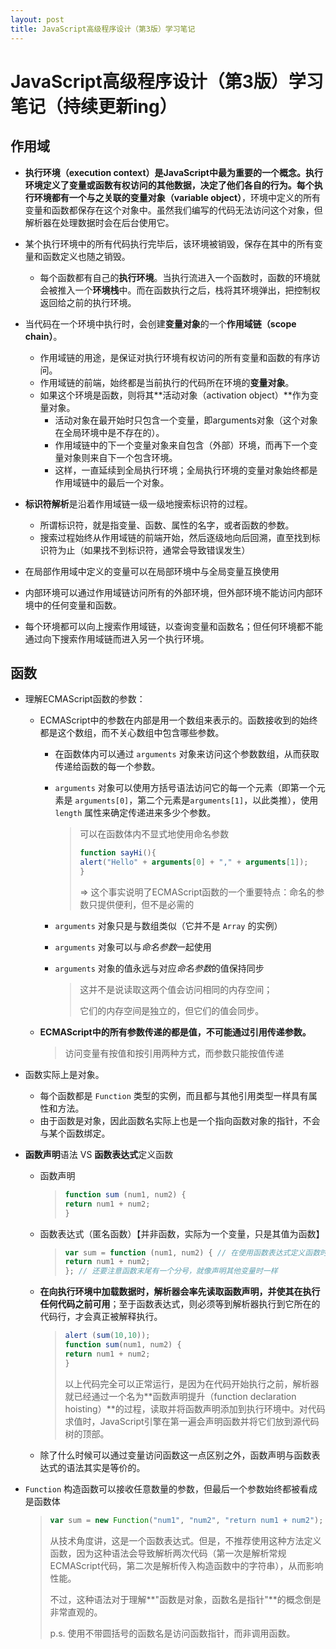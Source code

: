 ```yaml
---
layout: post
title: JavaScript高级程序设计（第3版）学习笔记
---
```




# JavaScript高级程序设计（第3版）学习笔记（持续更新ing）

## 作用域

- **执行环境（execution context）**是JavaScript中最为重要的一个概念。执行环境定义了变量或函数有权访问的其他数据，决定了他们各自的行为。每个执行环境都有一个与之关联的**变量对象（variable object）**，环境中定义的所有变量和函数都保存在这个对象中。虽然我们编写的代码无法访问这个对象，但解析器在处理数据时会在后台使用它。
- 某个执行环境中的所有代码执行完毕后，该环境被销毁，保存在其中的所有变量和函数定义也随之销毁。
  - 每个函数都有自己的**执行环境**。当执行流进入一个函数时，函数的环境就会被推入一个**环境栈**中。而在函数执行之后，栈将其环境弹出，把控制权返回给之前的执行环境。
- 当代码在一个环境中执行时，会创建**变量对象**的一个**作用域链（scope chain）**。
  - 作用域链的用途，是保证对执行环境有权访问的所有变量和函数的有序访问。
  - 作用域链的前端，始终都是当前执行的代码所在环境的**变量对象**。
  - 如果这个环境是函数，则将其**活动对象（activation object）**作为变量对象。
    - 活动对象在最开始时只包含一个变量，即arguments对象（这个对象在全局环境中是不存在的）。
    - 作用域链中的下一个变量对象来自包含（外部）环境，而再下一个变量对象则来自下一个包含环境。
    - 这样，一直延续到全局执行环境；全局执行环境的变量对象始终都是作用域链中的最后一个对象。
- **标识符解析**是沿着作用域链一级一级地搜索标识符的过程。
  - 所谓标识符，就是指变量、函数、属性的名字，或者函数的参数。
  - 搜索过程始终从作用域链的前端开始，然后逐级地向后回溯，直至找到标识符为止（如果找不到标识符，通常会导致错误发生）



- 在局部作用域中定义的变量可以在局部环境中与全局变量互换使用
- 内部环境可以通过作用域链访问所有的外部环境，但外部环境不能访问内部环境中的任何变量和函数。
- 每个环境都可以向上搜索作用域链，以查询变量和函数名；但任何环境都不能通过向下搜索作用域链而进入另一个执行环境。



## 函数

- 理解ECMAScript函数的参数：

  - ECMAScript中的参数在内部是用一个数组来表示的。函数接收到的始终都是这个数组，而不关心数组中包含哪些参数。

    - 在函数体内可以通过 `arguments` 对象来访问这个参数数组，从而获取传递给函数的每一个参数。

    - `arguments` 对象可以使用方括号语法访问它的每一个元素（即第一个元素是 `arguments[0]`，第二个元素是`arguments[1]`，以此类推），使用 `length` 属性来确定传递进来多少个参数。

      > 可以在函数体内不显式地使用命名参数
      >
      > ```javascript
      > function sayHi(){
      > alert("Hello" + arguments[0] + "," + arguments[1]);
      > }
      > ```
      >
      > => 这个事实说明了ECMAScript函数的一个重要特点：命名的参数只提供便利，但不是必需的

    - `arguments` 对象只是与数组类似（它并不是 `Array` 的实例）

    - `arguments` 对象可以与*命名参数*一起使用

    - `arguments` 对象的值永远与对应*命名参数*的值保持同步

      > 这并不是说读取这两个值会访问相同的内存空间；
      >
      > 它们的内存空间是独立的，但它们的值会同步。

  - **ECMAScript中的所有参数传递的都是值，不可能通过引用传递参数。**

    > 访问变量有按值和按引用两种方式，而参数只能按值传递

- 函数实际上是对象。

  - 每个函数都是 `Function` 类型的实例，而且都与其他引用类型一样具有属性和方法。
  - 由于函数是对象，因此函数名实际上也是一个指向函数对象的指针，不会与某个函数绑定。

- **函数声明**语法 VS **函数表达式**定义函数

  - 函数声明

    > ```javascript
    > function sum (num1, num2) {
    > return num1 + num2;
    > }
    > ```

  - 函数表达式（匿名函数）【并非函数，实际为一个变量，只是其值为函数】

    > ```javascript
    > var sum = function (num1, num2) { // 在使用函数表达式定义函数时，没有必要使用函数名，通过变量即可以引用函数；
    > return num1 + num2;
    > }; // 还要注意函数末尾有一个分号，就像声明其他变量时一样
    > ```

  - **在向执行环境中加载数据时，解析器会率先读取函数声明，并使其在执行任何代码之前可用**；至于函数表达式，则必须等到解析器执行到它所在的代码行，才会真正被解释执行。

    > ```javascript
    > alert (sum(10,10));
    > function sum(num1, num2) {
    > return num1 + num2;
    > }
    > ```
    >
    > 以上代码完全可以正常运行，是因为在代码开始执行之前，解析器就已经通过一个名为**函数声明提升（function declaration hoisting）**的过程，读取并将函数声明添加到执行环境中。对代码求值时，JavaScript引擎在第一遍会声明函数并将它们放到源代码树的顶部。

  - 除了什么时候可以通过变量访问函数这一点区别之外，函数声明与函数表达式的语法其实是等价的。

- `Function` 构造函数可以接收任意数量的参数，但最后一个参数始终都被看成是函数体

  > ```javascript
  > var sum = new Function("num1", "num2", "return num1 + num2"); // 不推荐
  > ```
  >
  > 从技术角度讲，这是一个函数表达式。但是，不推荐使用这种方法定义函数，因为这种语法会导致解析两次代码（第一次是解析常规ECMAScript代码，第二次是解析传入构造函数中的字符串），从而影响性能。
  >
  > 不过，这种语法对于理解**"函数是对象，函数名是指针"**的概念倒是非常直观的。
  >
  > p.s. 使用不带圆括号的函数名是访问函数指针，而非调用函数。